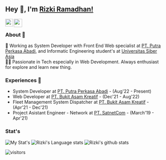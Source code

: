 ## Hey 👋, I'm [Rizki Ramadhan!](https://www.linkedin.com/in/korizki/) 

<a href="https://www.linkedin.com/in/korizki/">
  <img align="left" width="24px" src="https://cdn.simpleicons.org/linkedin"  />
</a>
<!-- <a href="https://twitter.com/isupersky">
  <img align="left" width="26px" src="https://cdn.simpleicons.org/twitter" />
</a> -->
<a href="mailto:rzk.ramadhan@gmail.com@gmail.com">
  <img align="left" width="26px" src="https://cdn.simpleicons.org/gmail" />
</a>
<!-- <a href="https://www.youtube.com/channel/UCiiOUy5NitscX1Ao8on70Rw">
  <img align="left" width="26px" src="https://cdn.simpleicons.org/youtube" />
</a>
<a href="https://isupersky.medium.com/">
  <img align="left" width="26px" src="https://cdn.simpleicons.org/medium/777777" />
</a> -->

<br />

### About 🚀
🌱  Working as System Developer with Front End Web specialist at [PT. Putra Perkasa Abadi](https://www.ppa.co.id), and Informatic Engineering student's at [Universitas Siber Asia](https://unsia.ac.id/) </br>
👨‍💻  Passionate in Tech especially in Web Development. Always enthusiast for explore and learn new thing. </br>

### Experiences 🙌
- System Developer at [PT. Putra Perkasa Abadi](https://www.ppa.co.id/) - (Aug'22 - Present)
- Web Developer at [PT. Bukit Asam Kreatif](https://brave.com/) - (Dec'21 - Aug'22)
- Fleet Management System Dispatcher at [PT. Bukit Asam Kreatif](https://brave.com/) - (Apr'21 - Dec'21)
- Project Asistant Engineer - Network at [PT. SatnetCom](https://www.satnetcom.com/) - (March'19 - Apr'21)

### Stat's
![My Stat's](https://github-readme-streak-stats.herokuapp.com/?user=korizki)
![Rizki's Language stats](https://github-readme-stats-eight-theta.vercel.app/api/top-langs/?username=korizki&layout=compact&langs_count=8&hide_border=true)
![Rizki's github stats](https://github-readme-stats.vercel.app/api?username=korizki&show_icons=true&hide_border=true)&nbsp;&nbsp;
<br />

![visitors](https://visitor-badge.laobi.icu/badge?page_id=korizki.korizki)
